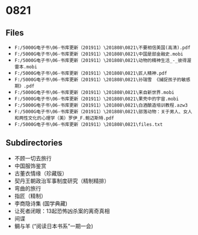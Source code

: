 # 0821

## Files

- `F:/5000G电子书\06-书库更新（201911）\201808\0821\不要相信美国(高清).pdf`
- `F:/5000G电子书\06-书库更新（201911）\201808\0821\中国是部金融史.mobi`
- `F:/5000G电子书\06-书库更新（201911）\201808\0821\动物的精神生活_-_彼得渥雷本.mobi`
- `F:/5000G电子书\06-书库更新（201911）\201808\0821\匠人精神.pdf`
- `F:/5000G电子书\06-书库更新（201911）\201808\0821\孙瑞雪 《捕捉孩子的敏感期》.pdf`
- `F:/5000G电子书\06-书库更新（201911）\201808\0821\来自新世界.mobi`
- `F:/5000G电子书\06-书库更新（201911）\201808\0821\果壳中的宇宙.mobi`
- `F:/5000G电子书\06-书库更新（201911）\201808\0821\白酒酿造培训教程.azw3`
- `F:/5000G电子书\06-书库更新（201911）\201808\0821\部落动物：关于男人、女人和两性文化的心理学（美）罗伊_F.鲍迈斯特.pdf`
- `F:/5000G电子书\06-书库更新（201911）\201808\0821\files.txt`

## Subdirectories

- 不顾一切去旅行
- 中国服饰鉴赏
- 古董衣情缘（珍藏版）
- 契丹王朝政治军事制度研究（精制精排）
- 弯曲的旅行
- 指匠（精制）
- 李商隐诗集 (国学典藏)
- 让死者闭眼：13起恐怖凶杀案的离奇真相
- 间谍
- 鲷与羊 (“阅读日本书系”一期一会)
